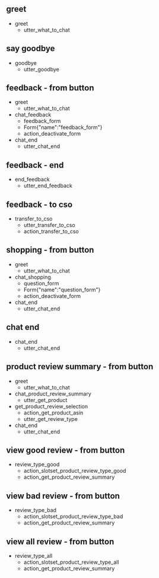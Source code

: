 ## greet
* greet
  - utter_what_to_chat

## say goodbye
* goodbye
  - utter_goodbye

## feedback - from button
* greet
  - utter_what_to_chat
* chat_feedback
  - feedback_form
  - Form{"name":"feedback_form"}
  - action_deactivate_form
* chat_end
  - utter_chat_end

## feedback - end
* end_feedback
  - utter_end_feedback

## feedback - to cso
* transfer_to_cso
  - utter_transfer_to_cso
  - action_transfer_to_cso

## shopping - from button
* greet
  - utter_what_to_chat
* chat_shopping
  - question_form
  - Form{"name":"question_form"}
  - action_deactivate_form
* chat_end
  - utter_chat_end

## chat end
* chat_end
  - utter_chat_end

## product review summary - from button
* greet
  - utter_what_to_chat
* chat_product_review_summary
  - utter_get_product
* get_product_review_selection
  - action_get_product_asin
  - utter_get_review_type
* chat_end
  - utter_chat_end

## view good review - from button
* review_type_good
  - action_slotset_product_review_type_good
  - action_get_product_review_summary

## view bad review - from button
* review_type_bad
  - action_slotset_product_review_type_bad
  - action_get_product_review_summary

## view all review - from button
* review_type_all
  - action_slotset_product_review_type_all
  - action_get_product_review_summary

